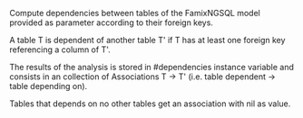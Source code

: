 Compute dependencies between tables of the FamixNGSQL model provided as parameter according to their foreign keys.

A table T is dependent of another table T' if T has at least one foreign key referencing a column of T'.

The results of the analysis is stored in #dependencies instance variable and consists in an collection of Associations T -> T' (i.e. table dependent -> table depending on).

Tables that depends on no other tables get an association with nil as value.